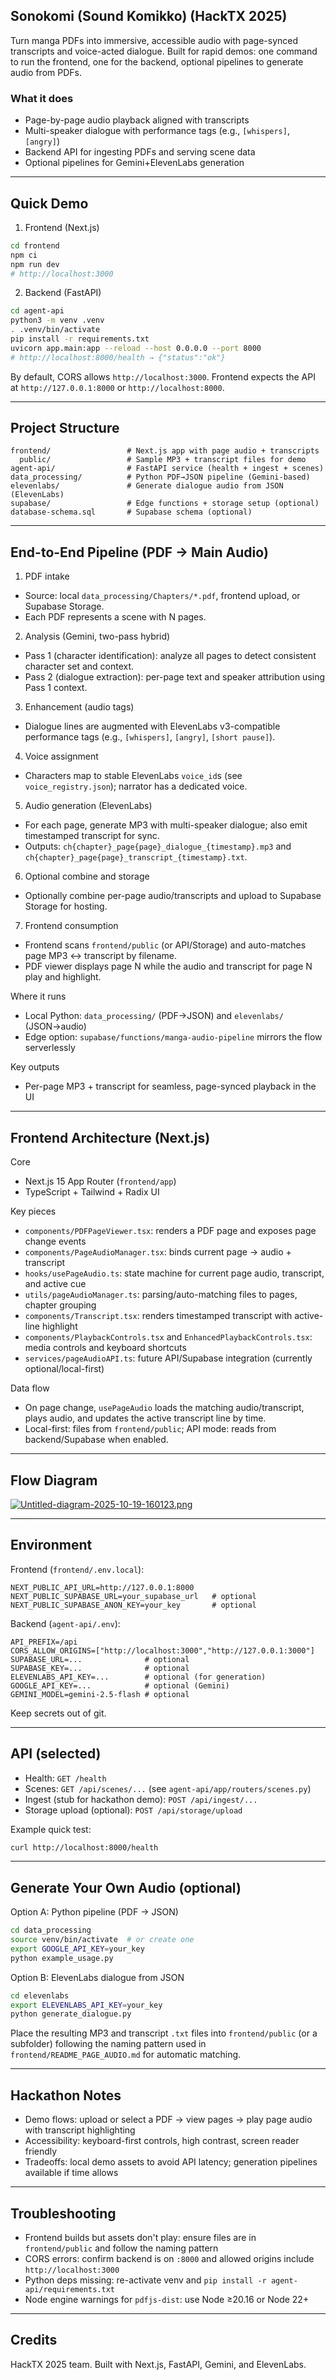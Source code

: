 ## Sonokomi (Sound Komikko) (HackTX 2025)

Turn manga PDFs into immersive, accessible audio with page-synced transcripts and voice-acted dialogue. Built for rapid demos: one command to run the frontend, one for the backend, optional pipelines to generate audio from PDFs.

### What it does
- Page-by-page audio playback aligned with transcripts
- Multi-speaker dialogue with performance tags (e.g., `[whispers]`, `[angry]`)
- Backend API for ingesting PDFs and serving scene data
- Optional pipelines for Gemini+ElevenLabs generation

---

## Quick Demo

1) Frontend (Next.js)
```bash
cd frontend
npm ci
npm run dev
# http://localhost:3000
```

2) Backend (FastAPI)
```bash
cd agent-api
python3 -m venv .venv
. .venv/bin/activate
pip install -r requirements.txt
uvicorn app.main:app --reload --host 0.0.0.0 --port 8000
# http://localhost:8000/health → {"status":"ok"}
```

By default, CORS allows `http://localhost:3000`. Frontend expects the API at `http://127.0.0.1:8000` or `http://localhost:8000`.

---

## Project Structure

```
frontend/                 # Next.js app with page audio + transcripts
  public/                 # Sample MP3 + transcript files for demo
agent-api/                # FastAPI service (health + ingest + scenes)
data_processing/          # Python PDF→JSON pipeline (Gemini-based)
elevenlabs/               # Generate dialogue audio from JSON (ElevenLabs)
supabase/                 # Edge functions + storage setup (optional)
database-schema.sql       # Supabase schema (optional)
```

---

## End-to-End Pipeline (PDF → Main Audio)

1) PDF intake
- Source: local `data_processing/Chapters/*.pdf`, frontend upload, or Supabase Storage.
- Each PDF represents a scene with N pages.

2) Analysis (Gemini, two-pass hybrid)
- Pass 1 (character identification): analyze all pages to detect consistent character set and context.
- Pass 2 (dialogue extraction): per-page text and speaker attribution using Pass 1 context.

3) Enhancement (audio tags)
- Dialogue lines are augmented with ElevenLabs v3-compatible performance tags (e.g., `[whispers]`, `[angry]`, `[short pause]`).

4) Voice assignment
- Characters map to stable ElevenLabs `voice_id`s (see `voice_registry.json`); narrator has a dedicated voice.

5) Audio generation (ElevenLabs)
- For each page, generate MP3 with multi-speaker dialogue; also emit timestamped transcript for sync.
- Outputs: `ch{chapter}_page{page}_dialogue_{timestamp}.mp3` and `ch{chapter}_page{page}_transcript_{timestamp}.txt`.

6) Optional combine and storage
- Optionally combine per-page audio/transcripts and upload to Supabase Storage for hosting.

7) Frontend consumption
- Frontend scans `frontend/public` (or API/Storage) and auto-matches page MP3 ↔ transcript by filename.
- PDF viewer displays page N while the audio and transcript for page N play and highlight.

Where it runs
- Local Python: `data_processing/` (PDF→JSON) and `elevenlabs/` (JSON→audio)
- Edge option: `supabase/functions/manga-audio-pipeline` mirrors the flow serverlessly

Key outputs
- Per-page MP3 + transcript for seamless, page-synced playback in the UI

---

## Frontend Architecture (Next.js)

Core
- Next.js 15 App Router (`frontend/app`)
- TypeScript + Tailwind + Radix UI

Key pieces
- `components/PDFPageViewer.tsx`: renders a PDF page and exposes page change events
- `components/PageAudioManager.tsx`: binds current page → audio + transcript
- `hooks/usePageAudio.ts`: state machine for current page audio, transcript, and active cue
- `utils/pageAudioManager.ts`: parsing/auto-matching files to pages, chapter grouping
- `components/Transcript.tsx`: renders timestamped transcript with active-line highlight
- `components/PlaybackControls.tsx` and `EnhancedPlaybackControls.tsx`: media controls and keyboard shortcuts
- `services/pageAudioAPI.ts`: future API/Supabase integration (currently optional/local-first)

Data flow
- On page change, `usePageAudio` loads the matching audio/transcript, plays audio, and updates the active transcript line by time.
- Local-first: files from `frontend/public`; API mode: reads from backend/Supabase when enabled.

---

## Flow Diagram

[![Untitled-diagram-2025-10-19-160123.png](https://i.postimg.cc/Gm399frR/Untitled-diagram-2025-10-19-160123.png)](https://postimg.cc/3d63cndf)


---

## Environment

Frontend (`frontend/.env.local`):
```env
NEXT_PUBLIC_API_URL=http://127.0.0.1:8000
NEXT_PUBLIC_SUPABASE_URL=your_supabase_url   # optional
NEXT_PUBLIC_SUPABASE_ANON_KEY=your_key       # optional
```

Backend (`agent-api/.env`):
```env
API_PREFIX=/api
CORS_ALLOW_ORIGINS=["http://localhost:3000","http://127.0.0.1:3000"]
SUPABASE_URL=...              # optional
SUPABASE_KEY=...              # optional
ELEVENLABS_API_KEY=...        # optional (for generation)
GOOGLE_API_KEY=...            # optional (Gemini)
GEMINI_MODEL=gemini-2.5-flash # optional
```

Keep secrets out of git.

---

## API (selected)

- Health: `GET /health`
- Scenes: `GET /api/scenes/...` (see `agent-api/app/routers/scenes.py`)
- Ingest (stub for hackathon demo): `POST /api/ingest/...`
- Storage upload (optional): `POST /api/storage/upload`

Example quick test:
```bash
curl http://localhost:8000/health
```

---

## Generate Your Own Audio (optional)

Option A: Python pipeline (PDF → JSON)
```bash
cd data_processing
source venv/bin/activate  # or create one
export GOOGLE_API_KEY=your_key
python example_usage.py
```

Option B: ElevenLabs dialogue from JSON
```bash
cd elevenlabs
export ELEVENLABS_API_KEY=your_key
python generate_dialogue.py
```

Place the resulting MP3 and transcript `.txt` files into `frontend/public` (or a subfolder) following the naming pattern used in `frontend/README_PAGE_AUDIO.md` for automatic matching.

---

## Hackathon Notes

- Demo flows: upload or select a PDF → view pages → play page audio with transcript highlighting
- Accessibility: keyboard-first controls, high contrast, screen reader friendly
- Tradeoffs: local demo assets to avoid API latency; generation pipelines available if time allows

---

## Troubleshooting

- Frontend builds but assets don't play: ensure files are in `frontend/public` and follow the naming pattern
- CORS errors: confirm backend is on `:8000` and allowed origins include `http://localhost:3000`
- Python deps missing: re-activate venv and `pip install -r agent-api/requirements.txt`
- Node engine warnings for `pdfjs-dist`: use Node ≥20.16 or Node 22+

---

## Credits

HackTX 2025 team. Built with Next.js, FastAPI, Gemini, and ElevenLabs.
